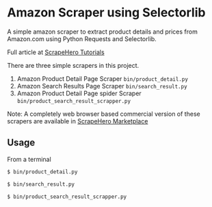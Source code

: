 # Amazon Scraper using Selectorlib 

A simple amazon scraper to extract product details and prices from Amazon.com using Python Requests and Selectorlib. 

Full article at [ScrapeHero Tutorials](https://www.scrapehero.com/tutorial-how-to-scrape-amazon-product-details-using-python-and-selectorlib/)

There are three simple scrapers in this project. 
1. Amazon Product Detail Page Scraper `bin/product_detail.py`
1. Amazon Search Results Page Scraper `bin/search_result.py`
1. Amazon Product Detail Page spider Scraper `bin/product_search_result_scrapper.py`

Note: A completely web browser based commercial version of these scrapers are available in [ScrapeHero Marketplace](https://www.scrapehero.com/marketplace/)

## Usage

From a terminal 

```bash
$ bin/product_detail.py
```

```bash
$ bin/search_result.py
```

```bash
$ bin/product_search_result_scrapper.py
```
